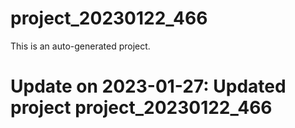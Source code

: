 # project_20230122_466

This is an auto-generated project.

# Update on 2023-01-27: Updated project project_20230122_466
